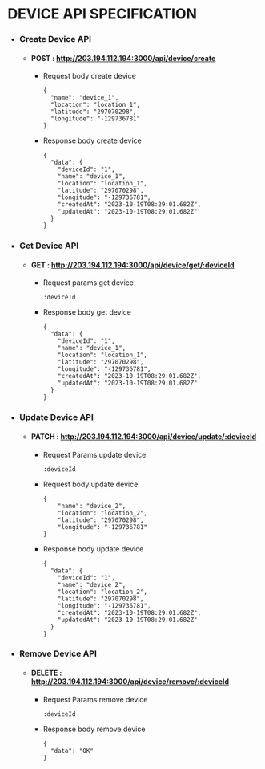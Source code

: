 # **DEVICE API SPECIFICATION**

+ ### Create Device API

  * #### POST : http://203.194.112.194:3000/api/device/create

    - Request body create device
        ```
        {
          "name": "device_1",
          "location": "location_1",
          "latitude": "297070298",
          "longitude": "-129736781" 
        }

        ```

    - Response body create device
      ```
      {
        "data": {
          "deviceId": "1",
          "name": "device_1",
          "location": "location_1",
          "latitude": "297070298",
          "longitude": "-129736781",
          "createdAt": "2023-10-19T08:29:01.682Z",
          "updatedAt": "2023-10-19T08:29:01.682Z"
        }
      }
      ```

+ ### Get Device API

  * #### GET : http://203.194.112.194:3000/api/device/get/:deviceId

    - Request params get device
      ```
      :deviceId
      ```

    - Response body get device
      ```
      {
        "data": {
          "deviceId": "1",
          "name": "device_1",
          "location": "location_1",
          "latitude": "297070298",
          "longitude": "-129736781",
          "createdAt": "2023-10-19T08:29:01.682Z",
          "updatedAt": "2023-10-19T08:29:01.682Z"
        }
      }
      ```

+ ### Update Device API

  * #### PATCH : http://203.194.112.194:3000/api/device/update/:deviceId

    - Request Params update device
      ```
      :deviceId
      ```

    - Request body update device
      ```
      {
          "name": "device_2",
          "location": "location_2",
          "latitude": "297070298",
          "longitude": "-129736781"
      }
      ```

    - Response body update device
      ```
      {
        "data": {
          "deviceId": "1",
          "name": "device_2",
          "location": "location_2",
          "latitude": "297070298",
          "longitude": "-129736781",
          "createdAt": "2023-10-19T08:29:01.682Z",
          "updatedAt": "2023-10-19T08:29:01.682Z"
        }
      }
      ```

+ ### Remove Device API

  * #### DELETE : http://203.194.112.194:3000/api/device/remove/:deviceId

    - Request Params remove device
      ```
      :deviceId
      ```
      
    - Response body remove device
      ```
      {
        "data": "OK"
      }
      ```
